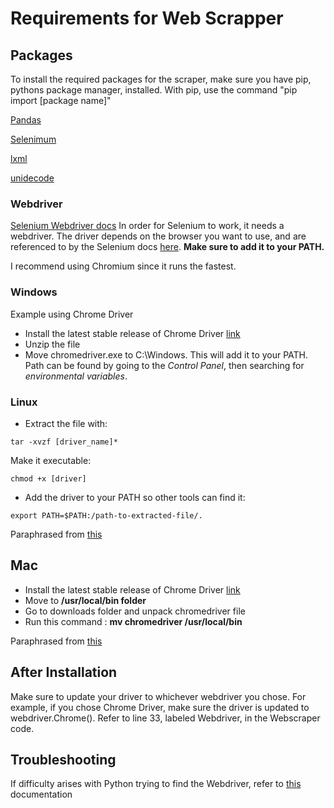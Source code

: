 # Requirements for Web Scrapper

## Packages

To install the required packages for the scraper, make sure you have pip, pythons package manager, installed. With pip, use the command "pip import [package name]"

[Pandas](https://pandas.pydata.org/)

[Selenimum](https://selenium-python.readthedocs.io/)

[lxml](https://lxml.de/)

[unidecode](https://pypi.org/project/Unidecode/)

### Webdriver

[Selenium Webdriver docs](https://selenium-python.readthedocs.io/installation.html)
In order for Selenium to work, it needs a webdriver. The driver depends on the browser you want to use, and are referenced to by the Selenium docs [here](https://selenium-python.readthedocs.io/installation.html#drivers). **Make sure to add it to your PATH.**

I recommend using Chromium since it runs the fastest.

### Windows

Example using Chrome Driver

- Install the latest stable release of Chrome Driver [link](https://sites.google.com/a/chromium.org/chromedriver/downloads)
- Unzip the file
- Move chromedriver.exe to C:\Windows. This will add it to your PATH.
Path can be found by going to the *Control Panel*, then searching for *environmental variables*.

### Linux

- Extract the file with:

```linux
tar -xvzf [driver_name]*
```

Make it executable:

```linux
chmod +x [driver]
```

- Add the driver to your PATH so other tools can find it:

```linux
export PATH=$PATH:/path-to-extracted-file/.
```

Paraphrased from [this](https://askubuntu.com/questions/870530/how-to-install-geckodriver-in-ubuntu)

## Mac

- Install the latest stable release of Chrome Driver [link](https://sites.google.com/a/chromium.org/chromedriver/downloads)
- Move to **/usr/local/bin folder**
- Go to downloads folder and unpack chromedriver file
- Run this command : **mv chromedriver /usr/local/bin**

Paraphrased from [this](https://www.swtestacademy.com/install-chrome-driver-on-mac/)

## After Installation

Make sure to update your driver to whichever webdriver you chose. For example, if you chose Chrome Driver, make sure the driver is updated to webdriver.Chrome(). Refer to line 33, labeled Webdriver, in the Webscraper code.

## Troubleshooting

If difficulty arises with Python trying to find the Webdriver, refer to [this](http://jonathansoma.com/lede/foundations-2018/classes/selenium/selenium-snippets/) documentation
